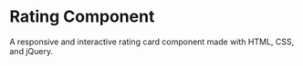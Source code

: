 # Rating Component

A responsive and interactive rating card component made with HTML, CSS, and jQuery.

